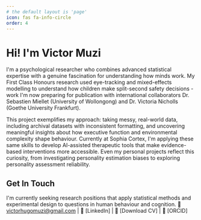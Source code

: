```yaml
---
# the default layout is 'page'
icon: fas fa-info-circle
order: 4
---
```



# Hi! I'm Victor Muzi

I'm a psychological researcher who combines advanced statistical expertise with a genuine fascination for understanding how minds work. My First Class Honours research used eye-tracking and mixed-effects modelling to understand how children make split-second safety decisions - work I'm now preparing for publication with international collaborators Dr. Sebastien Miellet (University of Wollongong) and Dr. Victoria Nicholls (Goethe University Frankfurt).

This project exemplifies my approach: taking messy, real-world data, including archival datasets with inconsistent formatting, and uncovering meaningful insights about how executive function and environmental complexity shape behaviour. Currently at Sophia Cortex, I'm applying these same skills to develop AI-assisted therapeutic tools that make evidence-based interventions more accessible. Even my personal projects reflect this curiosity, from investigating personality estimation biases to exploring personality assessment reliability.

## Get In Touch
I'm currently seeking research positions that apply statistical methods and experimental design to questions in human behaviour and cognition.
📧 victorhugomuzi@gmail.com | 💼 [LinkedIn] | 📄 [Download CV] | 🔬 [ORCID]

